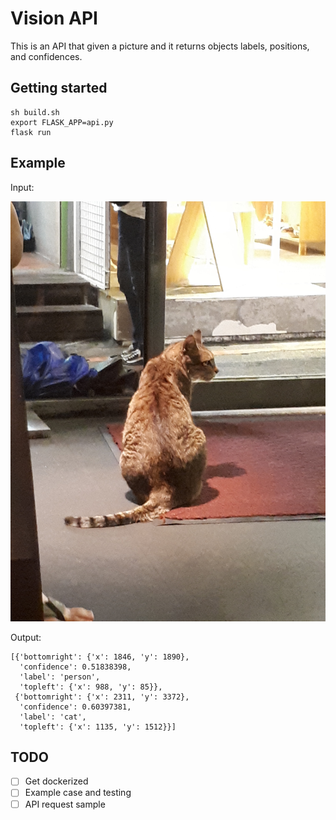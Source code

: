 # Vision API

This is an API that given a picture and it returns objects labels, positions, and confidences.

## Getting started

```
sh build.sh
export FLASK_APP=api.py
flask run
```


## Example

Input:

![](example/cat.jpg)

Output:

```
[{'bottomright': {'x': 1846, 'y': 1890},
  'confidence': 0.51838398,
  'label': 'person',
  'topleft': {'x': 988, 'y': 85}},
 {'bottomright': {'x': 2311, 'y': 3372},
  'confidence': 0.60397381,
  'label': 'cat',
  'topleft': {'x': 1135, 'y': 1512}}]
```

## TODO

- [ ] Get dockerized
- [ ] Example case and testing
- [ ] API request sample